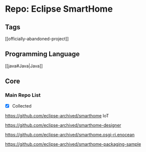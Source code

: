 # Repo: Eclipse SmartHome

## Tags
[[officially-abandoned-project]]
## Programming Language
[[java#Java|Java]] 
## Core

### Main Repo List

- [X] Collected

https://github.com/eclipse-archived/smarthome
IoT

https://github.com/eclipse-archived/smarthome-designer

https://github.com/eclipse-archived/smarthome.osgi-ri.enocean

https://github.com/eclipse-archived/smarthome-packaging-sample
